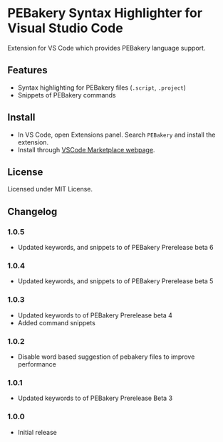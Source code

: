 # PEBakery Syntax Highlighter for Visual Studio Code

Extension for VS Code which provides PEBakery language support.

## Features

- Syntax highlighting for PEBakery files (`.script`, `.project`)
- Snippets of PEBakery commands

## Install

- In VS Code, open Extensions panel. Search `PEBakery` and install the extension.
- Install through [VSCode Marketplace webpage](https://marketplace.visualstudio.com/items?itemName=joveler.pebakery).

## License

Licensed under MIT License.

## Changelog

### 1.0.5

- Updated keywords, and snippets to of PEBakery Prerelease beta 6

### 1.0.4

- Updated keywords, and snippets to of PEBakery Prerelease beta 5

### 1.0.3

- Updated keywords to of PEBakery Prerelease beta 4
- Added command snippets

### 1.0.2

- Disable word based suggestion of pebakery files to improve performance

### 1.0.1

- Updated keywords to of PEBakery Prerelease Beta 3

### 1.0.0

- Initial release
